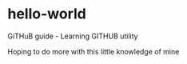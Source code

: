 # hello-world

GiTHuB guide - Learning GITHUB utility

Hoping to do more with this little knowledge of mine
